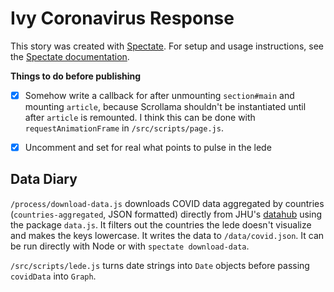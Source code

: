 # Ivy Coronavirus Response

This story was created with [Spectate](https://github.com/spec-journalism/spectate). For setup and usage instructions, see the [Spectate documentation](https://github.com/spec-journalism/spectate/#cloning-a-spectate-project).

**Things to do before publishing**

- [x] Somehow write a callback for after unmounting `section#main` and mounting `article`, because Scrollama shouldn't be instantiated until after `article` is remounted. I think this can be done with `requestAnimationFrame` in `/src/scripts/page.js`.

- [x] Uncomment and set for real what points to pulse in the lede

## Data Diary

`/process/download-data.js` downloads COVID data aggregated by countries (`countries-aggregated`, JSON formatted) directly from JHU's [datahub](https://github.com/datasets/covid-19) using the package `data.js`. It filters out the countries the lede doesn't visualize and makes the keys lowercase. It writes the data to `/data/covid.json`. It can be run directly with Node or with `spectate download-data`.

`/src/scripts/lede.js` turns date strings into `Date` objects before passing `covidData` into `Graph`.
